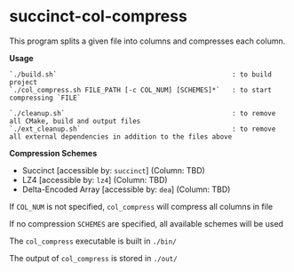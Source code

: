 # succinct-col-compress
 
This program splits a given file into columns and compresses each column.

**Usage**

    `./build.sh`                                            : to build project
    `./col_compress.sh FILE_PATH [-c COL_NUM] [SCHEMES]*`   : to start compressing `FILE`

    `./cleanup.sh`                                          : to remove all CMake, build and output files
    `./ext_cleanup.sh`                                      : to remove all external dependencies in addition to the files above
 
**Compression Schemes**

- Succinct [accessible by: `succinct`] (Column: TBD)
- LZ4 [accessible by: `lz4`] (Column: TBD)
- Delta-Encoded Array [accessible by: `dea`] (Column: TBD)

If `COL_NUM` is not specified, `col_compress` will compress all columns in file

If no compression `SCHEMES` are specified, all available schemes will be used 

The `col_compress` executable is built in `./bin/`

The output of `col_compress` is stored in `./out/`
